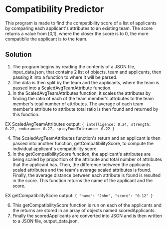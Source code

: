# Compatibility Predictor

This program is made to find the compatibility score of a list of applicants by comparing each applicant's attributes to an existing team. The score returns a value from [0,1], where the closer the score is to 0, the more compatibile the applicant is to the team. 

## Solution
1. The program begins by reading the contents of a JSON file, input_data.json, that contains 2 list of objects, team and applicants, then passing it into a function to where it will be parsed.
2. The data is then split by the team and the applicants, where the team is passed into a ScaledAvgTeamAttribute function.
3. In the ScaledAvgTeamAttributes function, it scales the attributes by finding the ratio of each of the team member's attributes to the team member's total number of attributes. The average of each team member's attribute to attribute total ratio is then found and returned by this function.


EX ScaledAvgTeamAttributes output: ```{
  intelligence: 0.24,
  strength: 0.27,
  endurance: 0.27,
  spicyFoodTolerance: 0.22
}```

4. The ScaledAvgTeamAttributes function's return and an applicant is then passed into another function, getCompatibilityScore, to compute the individual applicant's compatibility score.
5. In the getCompatibilityScore function, the applicant's attributes are being scaled by proportion of the attribute and total number of attributes that the applicant has. Then, the difference between the applicants scaled attributes and the team's average scaled attributes is found. Finally, the average distance between each attribute is found is resulted in the score. This function returns the name of the applicant and the score.


EX getCompatibilityScore output: ```{
      "name": "John",
      "score": "0.12"
    } ```

6. This getCompatibilityScore function is run on each of the applicants and the returns are stored in an array of objects named scoredApplicants.
7. Finally the scoredApplicants are converted into JSON and is then written to a JSON file, output_data.json. 
